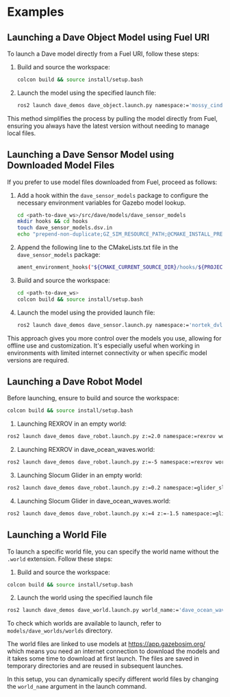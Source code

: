 # Examples

## Launching a Dave Object Model using Fuel URI

To launch a Dave model directly from a Fuel URI, follow these steps:

1. Build and source the workspace:

   ```bash
   colcon build && source install/setup.bash
   ```

2. Launch the model using the specified launch file:

   ```bash
   ros2 launch dave_demos dave_object.launch.py namespace:='mossy_cinder_block' paused:=false
   ```

This method simplifies the process by pulling the model directly from Fuel, ensuring you always have the latest version without needing to manage local files.

## Launching a Dave Sensor Model using Downloaded Model Files

If you prefer to use model files downloaded from Fuel, proceed as follows:

1. Add a hook within the `dave_sensor_models` package to configure the necessary environment variables for Gazebo model lookup.

   ```bash
   cd <path-to-dave_ws>/src/dave/models/dave_sensor_models
   mkdir hooks && cd hooks
   touch dave_sensor_models.dsv.in
   echo "prepend-non-duplicate;GZ_SIM_RESOURCE_PATH;@CMAKE_INSTALL_PREFIX@/share/@PROJECT_NAME@" >> dave_sensor_models.dsv.in
   ```

2. Append the following line to the CMakeLists.txt file in the `dave_sensor_models` package:

   ```bash
   ament_environment_hooks("${CMAKE_CURRENT_SOURCE_DIR}/hooks/${PROJECT_NAME}.dsv.in")
   ```

3. Build and source the workspace:

   ```bash
   cd <path-to-dave_ws>
   colcon build && source install/setup.bash
   ```

4. Launch the model using the provided launch file:

   ```bash
   ros2 launch dave_demos dave_sensor.launch.py namespace:='nortek_dvl500_300' world_name:=dvl_world paused:=false z:=-30
   ```

This approach gives you more control over the models you use, allowing for offline use and customization. It's especially useful when working in environments with limited internet connectivity or when specific model versions are required.

## Launching a Dave Robot Model

Before launching, ensure to build and source the workspace:

```bash
colcon build && source install/setup.bash
```

1. Launching REXROV in an empty world:

```bash
ros2 launch dave_demos dave_robot.launch.py z:=2.0 namespace:=rexrov world_name:=empty.sdf paused:=false
```

2. Launching REXROV in dave_ocean_waves.world:

```bash
ros2 launch dave_demos dave_robot.launch.py z:=-5 namespace:=rexrov world_name:=dave_ocean_waves paused:=false
```

3. Launching Slocum Glider in an empty world:

```bash
ros2 launch dave_demos dave_robot.launch.py z:=0.2 namespace:=glider_slocum world_name:=empty.sdf paused:=false
```

4. Launching Slocum Glider in dave_ocean_waves.world:

```bash
ros2 launch dave_demos dave_robot.launch.py x:=4 z:=-1.5 namespace:=glider_slocum world_name:=dave_ocean_waves paused:=false
```

## Launching a World File

To launch a specific world file, you can specify the world name without the `.world` extension. Follow these steps:

1. Build and source the workspace:

```bash
colcon build && source install/setup.bash
```

2. Launch the world using the specified launch file

```bash
ros2 launch dave_demos dave_world.launch.py world_name:='dave_ocean_waves'
```

To check which worlds are available to launch, refer to `models/dave_worlds/worlds` directory.

The world files are linked to use models at https://app.gazebosim.org/ which means you need an internet connection to download the models and it takes some time to download at first launch. The files are saved in temporary directories and are reused in subsequent launches.

In this setup, you can dynamically specify different world files by changing the `world_name` argument in the launch command.
